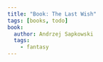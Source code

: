 ```yaml
---
title: "Book: The Last Wish"
tags: [books, todo]
book:
  author: Andrzej Sapkowski
  tags:
    - fantasy
---
```





